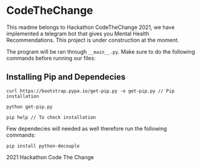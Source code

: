 # CodeTheChange
This readme belongs to Hackathon CodeTheChange 2021, we have implemented a telegram bot that gives you Mental Health Recommendations. This project is under construction at the moment.

The program will be ran through `__main__.py`. Make sure to do the following commands before running our files:

## Installing Pip and Dependecies
```
curl https://bootstrap.pypa.io/get-pip.py -o get-pip.py // Pip installation 

python get-pip.py

pip help // To check installation
```
Few dependecies will needed as well therefore run the following commands:
```
pip install python-decouple

```

2021 Hackathon Code The Change 
